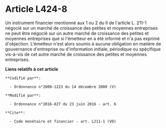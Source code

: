 # Article L424-8

Un instrument financier mentionné aux 1 ou 2 du II de l'article L. 211-1 négocié sur un marché de croissance des petites et
moyennes entreprises ne peut être négocié sur un autre marché de croissance des petites et moyennes entreprises que si
l'émetteur en a été informé et n'a pas exprimé d'objection. L'émetteur n'est alors soumis à aucune obligation en matière de
gouvernance d'entreprise ou d'information initiale, périodique ou spécifique vis-à-vis de cet autre marché de croissance des
petites et moyennes entreprises.

**Liens relatifs à cet article**

	**Codifié par**:

	  - Ordonnance n°2000-1223 du 14 décembre 2000 (V)

	**Modifié par**:

	  - Ordonnance n°2016-827 du 23 juin 2016 - art. 6

	**Cite**:

	  - Code monétaire et financier - art. L211-1 (VD)
